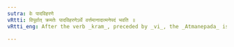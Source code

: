 ```yaml
---
sutra: वेः पादविहरणे
vRtti: विपूर्वात् क्रमतेः पादविहरणेऽर्थे वर्त्तमानादात्मनेपदं भवति ॥
vRtti_eng: After the verb _kram_, preceded by _vi_, the _Atmanepada_ is employed, when used in the sense of 'placing of foot-steps.'

---
```

